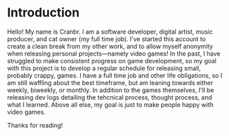 # Introduction
Hello! My name is Cranbr. I am a software developer, digital artist, music producer, and cat owner (my full time job). I've started this account to create a clean break from my other work, and to allow myself anonymity when releasing personal projects—namely video games! In the past, I have struggled to make consistent progress on game development, so my goal with this project is to develop a regular schedule for releasing small, probably crappy, games. I have a full time job and other life obligations, so I am still waffling about the best timeframe, but am leaning towards either weekly, biweekly, or monthly. In addition to the games themselves, I'll be releasing dev logs detailing the tehcnical process, thought process, and what I learned. Above all else, my goal is just to make people happy with video games. 

Thanks for reading!

<!--
**cranbr/cranbr** is a ✨ _special_ ✨ repository because its `README.md` (this file) appears on your GitHub profile.

Here are some ideas to get you started:

- 🔭 I’m currently working on ...
- 🌱 I’m currently learning ...
- 👯 I’m looking to collaborate on ...
- 🤔 I’m looking for help with ...
- 💬 Ask me about ...
- 📫 How to reach me: ...
- 😄 Pronouns: ...
- ⚡ Fun fact: ...
-->
